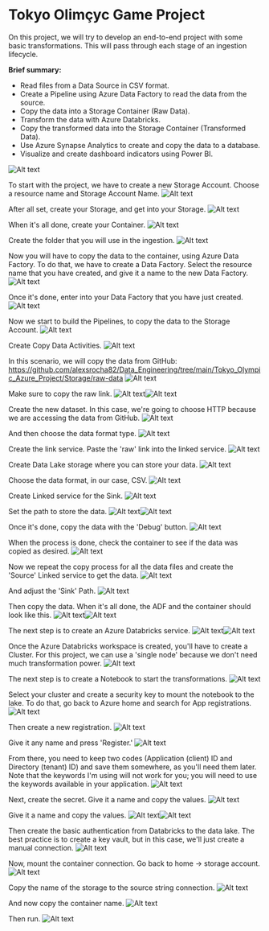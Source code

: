 # Tokyo Olimçyc Game Project

On this project, we will try to develop an end-to-end project with some basic transformations. 
This will pass through each stage of an ingestion lifecycle.

**Brief summary:**

- Read files from a Data Source in CSV format.
- Create a Pipeline using Azure Data Factory to read the data from the source.
- Copy the data into a Storage Container (Raw Data).
- Transform the data with Azure Databricks.
- Copy the transformed data into the Storage Container (Transformed Data).
- Use Azure Synapse Analytics to create and copy the data to a database.
- Visualize and create dashboard indicators using Power BI.

![Alt text](image.png)

To start with the project, we have to create a new Storage Account.
Choose a resource name and Storage Account Name.
![Alt text](image-1.png)

After all set, create your Storage, and get into your Storage.
![Alt text](image-2.png)

When it's all done, create your Container.
![Alt text](image-3.png)

Create the folder that you will use in the ingestion.
![Alt text](image-4.png)

Now you will have to copy the data to the container, using Azure Data Factory.
To do that, we have to create a Data Factory.
Select the resource name that you have created, and give it a name to the new Data Factory.
![Alt text](image-5.png)

Once it's done, enter into your Data Factory that you have just created.
![Alt text](image-6.png)

Now we start to build the Pipelines, to copy the data to the Storage Account.
![Alt text](image-7.png)

Create Copy Data Activities.
![Alt text](image-8.png)

In this scenario, we will copy the data from GitHub:
https://github.com/alexsrocha82/Data_Engineering/tree/main/Tokyo_Olympic_Azure_Project/Storage/raw-data
![Alt text](image-9.png)

Make sure to copy the raw link.
![Alt text](image-10.png)![Alt text](image-11.png)

Create the new dataset. In this case, we're going to choose HTTP because we are accessing the data from GitHub. 
![Alt text](image-12.png)

And then choose the data format type.
![Alt text](image-13.png)

Create the link service. Paste the 'raw' link into the linked service.
![Alt text](image-14.png)

Create Data Lake storage where you can store your data.
![Alt text](image-15.png)

Choose the data format, in our case, CSV.
![Alt text](image-16.png)

Create Linked service for the Sink.
![Alt text](image-17.png)

Set the path to store the data.
![Alt text](image-18.png)![Alt text](image-19.png)

Once it's done, copy the data with the 'Debug' button.
![Alt text](image-20.png)

When the process is done, check the container to see if the data was copied as desired.
![Alt text](image-21.png)

Now we repeat the copy process for all the data files and create the 'Source' Linked service to get the data.
![Alt text](image-23.png)

And adjust the 'Sink' Path.
![Alt text](image-24.png)

Then copy the data. When it's all done, the ADF and the container should look like this.
![Alt text](image-25.png)![Alt text](image-26.png)

The next step is to create an Azure Databricks service.
![Alt text](image-27.png)![Alt text](image-28.png)

Once the Azure Databricks workspace is created, you'll have to create a Cluster. 
For this project, we can use a 'single node' because we don't need much transformation power.
![Alt text](image-29.png)

The next step is to create a Notebook to start the transformations.
![Alt text](image-30.png)

Select your cluster and create a security key to mount the notebook to the lake. 
To do that, go back to Azure home and search for App registrations.
![Alt text](image-31.png)

Then create a new registration.
![Alt text](image-32.png)

Give it any name and press 'Register.'
![Alt text](image-33.png)

From there, you need to keep two codes (Application (client) ID and Directory (tenant) ID) and save them somewhere, as you'll need them later. 
Note that the keywords I'm using will not work for you; you will need to use the keywords available in your application.
![Alt text](image-34.png)

Next, create the secret. Give it a name and copy the values.
![Alt text](image-35.png)

Give it a name and copy the values.
![Alt text](image-36.png)![Alt text](image-37.png)

Then create the basic authentication from Databricks to the data lake. 
The best practice is to create a key vault, but in this case, we'll just create a manual connection.
![Alt text](image-38.png)

Now, mount the container connection. 
Go back to home -> storage account.
![Alt text](image-39.png)

Copy the name of the storage to the source string connection.
![Alt text](image-40.png)

And now copy the container name.
![Alt text](image-41.png)

Then run.
![Alt text](image-42.png)